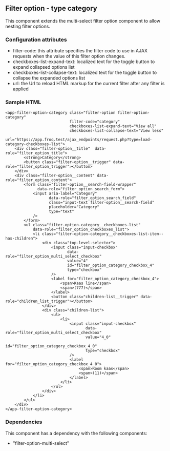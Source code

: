 ## Filter option - type category
This component extends the multi-select filter option component to allow nesting filter options.

### Configuration attributes
- filter-code: this attribute specifies the filter code to use in AJAX requests when
  the value of this filter option changes.
- checkboxes-list-expand-text: localized text for the toggle button to expand collapsed options list
- checkboxes-list-collapse-text: localized text for the toggle button to collapse the expanded options list
- url: the Url to reload HTML markup for the current filter after any filter is applied

### Sample HTML
```
<app-filter-option-category class="filter-option filter-option-category"
                            filter-code="category"
                            checkboxes-list-expand-text="View all"
                            checkboxes-list-collapse-text="View less"
                            url="https://app.froq.test/ajax_endpoints/request.php?type=load-category-checkboxes-list">
    <div class="filter-option__title"  data-role="filter_option_title">
        <strong>Category</strong>
        <button class="filter-option__trigger" data-role="filter_option_trigger"></button>
    </div>
    <div class="filter-option__content" data-role="filter_option_content">
        <form class="filter-option__search-field-wrapper"
              data-role="filter_option_search_form">
            <input aria-label="Category"
                   data-role="filter_option_search_field"
                   class="input-text filter-option__search-field"
                   placeholder="Category"
                   type="text"
            />
        </form>
        <ul class="filter-option-category__checkboxes-list"
            data-role="filter_option_checkboxes_list">
            <li class="filter-option-category__checkboxes-list-item--has-children">
                <div class="top-level-selector">
                    <input class="input-checkbox"
                           data-role="filter_option_multi_select_checkbox"
                           value="4"
                           id="filter_option_category_checkbox_4"
                           type="checkbox"
                    />
                    <label for="filter_option_category_checkbox_4">
                        <span>Kaas line</span>
                        <span>(777)</span>
                    </label>
                    <button class="children-list__trigger" data-role="children_list_trigger"></button>
                </div>
                <div class="children-list">
                    <ul>
                        <li>
                            <input class="input-checkbox"
                                   data-role="filter_option_multi_select_checkbox"
                                   value="4_0"
                                   id="filter_option_category_checkbox_4_0"
                                   type="checkbox"
                            />
                            <label for="filter_option_category_checkbox_4_0">
                                <span>Room kaas</span>
                                <span>(11)</span>
                            </label>
                        </li>
                    </ul>
                </div>
            </li>
        </ul>
    </div>
</app-filter-option-category>
```

### Dependencies
This component has a dependency with the following components:

- "filter-option-multi-select"